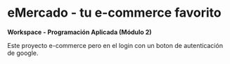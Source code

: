 # eMercado - tu e-commerce favorito
**Workspace - Programación Aplicada (Módulo 2)**

Este proyecto  e-commerce pero en el login con un boton de autenticación de google.
